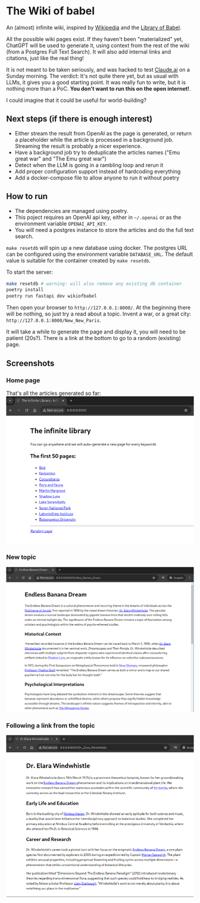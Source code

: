 # The Wiki of babel

An (almost) infinite wiki, inspired by [Wikipedia](https://en.wikipedia.org/) and the [Library of Babel](https://libraryofbabel.info/).

All the possible wiki pages exist. If they haven't been "materialized" yet, ChatGPT will be used to generate it, using context from the rest of the wiki (from a Postgres Full Text Search). It will also add internal links and citations, just like the real thing!

It is not meant to be taken seriously, and was hacked to test [Claude.ai](https://claude.ai/) on a Sunday morning. The verdict: It's not quite there yet, but as usual with LLMs, it gives you a good starting point. It was really fun to write, but it is nothing more than a PoC. **You don't want to run this on the open internet!**.

I could imagine that it could be useful for world-building?

## Next steps (if there is enough interest)

- Either stream the result from OpenAI as the page is generated, or return a placeholder while the article is processed in a background job. Streaming the result is probably a nicer experience.
- Have a background job try to deduplicate the articles names ("Emu great war" and "The Emu great war")
- Detect when the LLM is going in a rambling loop and rerun it
- Add proper configuration support instead of hardcoding everything
- Add a docker-compose file to allow anyone to run it without poetry

## How to run

- The dependencies are managed using poetry.
- This poject requires an OpenAI api key, either in `~/.openai` or as the environment variable `OPENAI_API_KEY`.
- You will need a postgres instance to store the articles and do the full text search.

`make resetdb` will spin up a new database using docker. The postgres URL can be configured using the environment variable `DATABASE_URL`. The default value is suitable for the container created by `make resetdb`.

To start the server:

```bash
make resetdb # warning: will also remove any existing db container
poetry install
poetry run fastapi dev wikiofbabel
```

Then open your browser to `http://127.0.0.1:8000/`. At the beginning there will be nothing, so just try a read about a topic. Invent a war, or a great city: `http://127.0.0.1:8000/New_New_Paris`.

It will take a while to generate the page and display it, you will need to be patient (20s?). There is a link at the bottom to go to a random (existing) page.

## Screenshots

### Home page
That's all the articles generated so far:
![Home page](screenshots/infinite_home.png)

### New topic
![New topic](screenshots/infinite_banana.png)

### Following a link from the topic
![Following a link](screenshots/infinite_elara.png)

